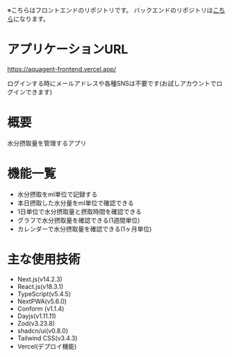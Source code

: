 ※こちらはフロントエンドのリポジトリです。
バックエンドのリポジトリは[こちら](https://github.com/mikaijun/aquagent-backend)になります。

# アプリケーションURL
https://aquagent-frontend.vercel.app/

ログインする時にメールアドレスや各種SNSは不要です(お試しアカウントでログインできます)

# 概要
水分摂取量を管理するアプリ

# 機能一覧
- 水分摂取をml単位で記録する
- 本日摂取した水分量をml単位で確認できる
- 1日単位で水分摂取量と摂取時間を確認できる
- グラフで水分摂取量を確認できる(1週間単位)
- カレンダーで水分摂取量を確認できる(1ヶ月単位)

# 主な使用技術
- Next.js(v14.2.3)
- React.js(v18.3.1)
- TypeScript(v5.4.5)
- NextPWA(v5.6.0)
- Conform (v1.1.4)
- Dayjs(v1.11.11)
- Zod(v3.23.8)
- shadcn/ui(v0.8.0)
- Tailwind CSS(v3.4.3)
- Vercel(デプロイ機能)
